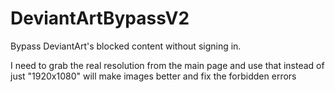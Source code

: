 # DeviantArtBypassV2
Bypass DeviantArt's blocked content without signing in.

I need to grab the real resolution from the main page and use that instead of just "1920x1080" will make images better and fix the forbidden errors
